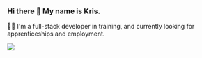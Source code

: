 ### Hi there 👋 My name is Kris.

👨‍💻 I'm a full-stack developer in training, and currently looking for apprenticeships and employment.

[<img align="center" src="https://github-readme-stats.vercel.app/api/top-langs/?username=kjkent&hide=css,html&title_color=ffffff&text_color=c9cacc&icon_color=2bbc8a&bg_color=1d1f21" />](https://github.com/kjkent/kjkent)
